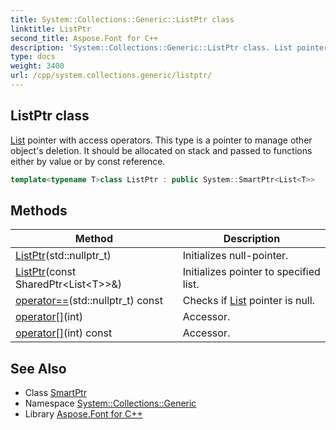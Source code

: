```yaml
---
title: System::Collections::Generic::ListPtr class
linktitle: ListPtr
second_title: Aspose.Font for C++
description: 'System::Collections::Generic::ListPtr class. List pointer with access operators. This type is a pointer to manage other object''s deletion. It should be allocated on stack and passed to functions either by value or by const reference in C++.'
type: docs
weight: 3400
url: /cpp/system.collections.generic/listptr/
---
```

## ListPtr class


[List](../list/) pointer with access operators. This type is a pointer to manage other object's deletion. It should be allocated on stack and passed to functions either by value or by const reference.

```cpp
template<typename T>class ListPtr : public System::SmartPtr<List<T>>
```

## Methods

| Method | Description |
| --- | --- |
| [ListPtr](./listptr/)(std::nullptr_t) | Initializes null-pointer. |
| [ListPtr](./listptr/)(const SharedPtr\<List\<T\>\>\&) | Initializes pointer to specified list. |
| [operator==](./operator==/)(std::nullptr_t) const | Checks if [List](../list/) pointer is null. |
| [operator[]](./operator[]/)(int) | Accessor. |
| [operator[]](./operator[]/)(int) const | Accessor. |
## See Also

* Class [SmartPtr](../../system/smartptr/)
* Namespace [System::Collections::Generic](../)
* Library [Aspose.Font for C++](../../)
